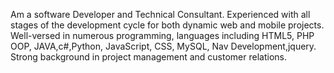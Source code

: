 Am a software Developer and Technical Consultant.
Experienced with all stages of the development cycle for both
dynamic web and mobile projects. 
Well-versed in numerous programming, languages including HTML5, PHP OOP, JAVA,c#,Python, JavaScript, CSS, MySQL, Nav Development,jquery. 
Strong background in project management and customer relations.

